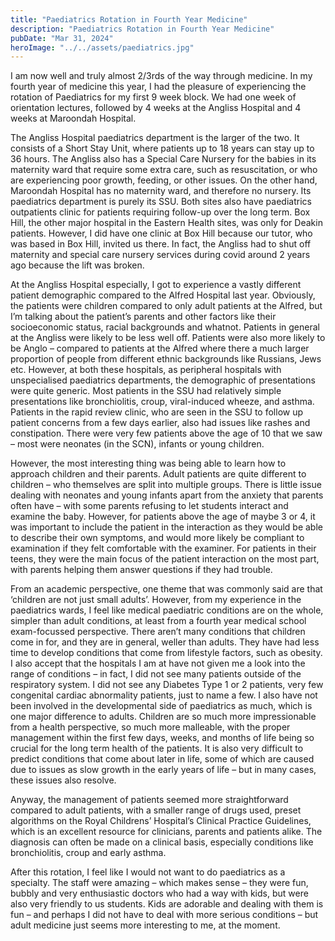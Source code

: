 ```yaml
---
title: "Paediatrics Rotation in Fourth Year Medicine"
description: "Paediatrics Rotation in Fourth Year Medicine"
pubDate: "Mar 31, 2024"
heroImage: "../../assets/paediatrics.jpg"
---
```



I am now well and truly almost 2/3rds of the way through medicine. In my fourth year of medicine this year, I had the pleasure of experiencing the rotation of Paediatrics for my first 9 week block. We had one week of orientation lectures, followed by 4 weeks at the Angliss Hospital and 4 weeks at Maroondah Hospital.

The Angliss Hospital paediatrics department is the larger of the two. It consists of a Short Stay Unit, where patients up to 18 years can stay up to 36 hours. The Angliss also has a Special Care Nursery for the babies in its maternity ward that require some extra care, such as resuscitation, or who are experiencing poor growth, feeding, or other issues. On the other hand, Maroondah Hospital has no maternity ward, and therefore no nursery. Its paediatrics department is purely its SSU. Both sites also have paediatrics outpatients clinic for patients requiring follow-up over the long term. Box Hill, the other major hospital in the Eastern Health sites, was only for Deakin patients. However, I did have one clinic at Box Hill because our tutor, who was based in Box Hill, invited us there. In fact, the Angliss had to shut off maternity and special care nursery services during covid around 2 years ago because the lift was broken.

At the Angliss Hospital especially, I got to experience a vastly different patient demographic compared to the Alfred Hospital last year. Obviously, the patients were children compared to only adult patients at the Alfred, but I’m talking about the patient’s parents and other factors like their socioeconomic status, racial backgrounds and whatnot. Patients in general at the Angliss were likely to be less well off. Patients were also more likely to be Anglo – compared to patients at the Alfred where there a much larger proportion of people from different ethnic backgrounds like Russians, Jews etc. 
However, at both these hospitals, as peripheral hospitals with unspecialised paediatrics departments, the demographic of presentations were quite generic. Most patients in the SSU had relatively simple presentations like bronchiolitis, croup, viral-induced wheeze, and asthma. Patients in the rapid review clinic, who are seen in the SSU to follow up patient concerns from a few days earlier, also had issues like rashes and constipation. There were very few patients above the age of 10 that we saw – most were neonates (in the SCN), infants or young children.

However, the most interesting thing was being able to learn how to approach children and their parents. Adult patients are quite different to children – who themselves are split into multiple groups. There is little issue dealing with neonates and young infants apart from the anxiety that parents often have – with some parents refusing to let students interact and examine the baby. However, for patients above the age of maybe 3 or 4, it was important to include the patient in the interaction as they would be able to describe their own symptoms, and would more likely be compliant to examination if they felt comfortable with the examiner. For patients in their teens, they were the main focus of the patient interaction on the most part, with parents helping them answer questions if they had trouble. 

From an academic perspective, one theme that was commonly said are that ‘children are not just small adults’. However, from my experience in the paediatrics wards, I feel like medical paediatric conditions are on the whole, simpler than adult conditions, at least from a fourth year medical school exam-focussed perspective. There aren’t many conditions that children come in for, and they are in general, weller than adults. They have had less time to develop conditions that come from lifestyle factors, such as obesity. I also accept that the hospitals I am at have not given me a look into the range of conditions – in fact, I did not see many patients outside of the respiratory system. I did not see any Diabetes Type 1 or 2 patients, very few congenital cardiac abnormality patients, just to name a few. I also have not been involved in the developmental side of paediatrics as much, which is one major difference to adults. Children are so much more impressionable from a health perspective, so much more malleable, with the proper management within the first few days, weeks, and months of life being so crucial for the long term health of the patients. It is also very difficult to predict conditions that come about later in life, some of which are caused due to issues as slow growth in the early years of life – but in many cases, these issues also resolve.

Anyway, the management of patients seemed more straightforward compared to adult patients, with a smaller range of drugs used, preset algorithms on the Royal Childrens’ Hospital’s Clinical Practice Guidelines, which is an excellent resource for clinicians, parents and patients alike. The diagnosis can often be made on a clinical basis, especially conditions like bronchiolitis, croup and early asthma.

After this rotation, I feel like I would not want to do paediatrics as a specialty. The staff were amazing – which makes sense – they were fun, bubbly and very enthusiastic doctors who had a way with kids, but were also very friendly to us students.  Kids are adorable and dealing with them is fun – and perhaps I did not have to deal with more serious conditions – but adult medicine just seems more interesting to me, at the moment.
